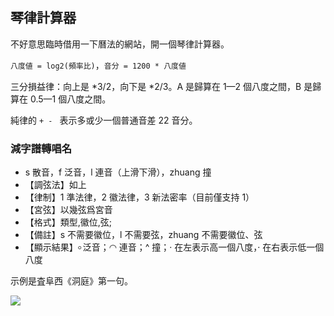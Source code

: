 ## 琴律計算器

不好意思臨時借用一下曆法的網站，開一個琴律計算器。

`八度値 = log2(頻率比)`，`音分 = 1200 * 八度値`

三分損益律：向上是 *3/2，向下是 *2/3。A 是歸算在 1—2 個八度之間，B 是歸算在 0.5—1 個八度之間。

純律的 `+ - ` 表示多或少一個普通音差 22 音分。

### 減字譜轉唱名

- s 散音，f 泛音，l 連音（上滑下滑），zhuang 撞
- 【調弦法】如上
- 【律制】1 準法律，2 徽法律，3 新法密率（目前僅支持 1）
- 【宮弦】以幾弦爲宮音
- 【格式】類型,徽位,弦;
- 【備註】s 不需要徽位，l 不需要弦，zhuang 不需要徽位、弦
- 【顯示結果】৹ 泛音；◠ 連音；^ 撞；· 在左表示高一個八度，· 在右表示低一個八度

示例是査阜西《洞庭》第一句。

<img src="https://pic.imgdb.cn/item/61724e612ab3f51d919c28e4.png">